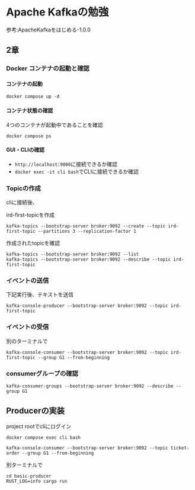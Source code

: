 # Apache Kafkaの勉強
参考:ApacheKafkaをはじめる-1.0.0

## 2章
### Docker コンテナの起動と確認
#### コンテナの起動
```shell
docker compose up -d
```

#### コンテナ状態の確認
4つのコンテナが起動中であることを確認
```shell
docker compose ps
```

#### GUI・CLIの確認
- `http://localhost:9000`に接続できるか確認
- `docker exec -it cli bash`でCLIに接続できるか確認

### Topicの作成
cliに接続後、

ird-first-topicを作成
```shell
kafka-topics --bootstrap-server broker:9092 --create --topic ird-first-topic --partitions 3 --replication-factor 1
```

作成されたtopicを確認
```shell
kafka-topics --bootstrap-server broker:9092 --list 
kafka-topics --bootstrap-server broker:9092 --describe --topic ird-first-topic
```

### イベントの送信
下記実行後、テキストを送信
```shell
kafka-console-producer --bootstrap-server broker:9092 --topic ird-first-topic
```

### イベントの受信
別のターミナルで
```shell
kafka-console-consumer --bootstrap-server broker:9092 --topic ird-first-topic --group G1 --from-beginning
```

### consumerグループの確認
```shell
kafka-consumer-groups --bootstrap-server broker:9092 --describe --group G1
```

## Producerの実装
project rootでcliにログイン
```shell
docker compose exec cli bash
```

```shell
kafka-console-consumer --bootstrap-server broker:9092 --topic ticket-order --group G1 --from-beginning
```

別ターミナルで
```shell
cd basic-producer
RUST_LOG=info cargo run
```